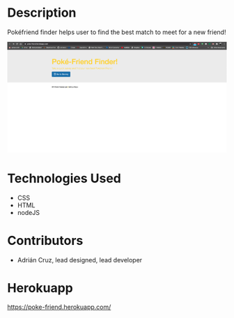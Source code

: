 # Description

Pokéfriend finder helps user to find the best match to meet for a new friend!

<img src= "Screen%20Shot%202020-06-28%20at%2013.58.59.png">

# Technologies Used
- CSS
- HTML
- nodeJS

# Contributors
- Adrián Cruz, lead designed, lead developer

# Herokuapp
https://poke-friend.herokuapp.com/
